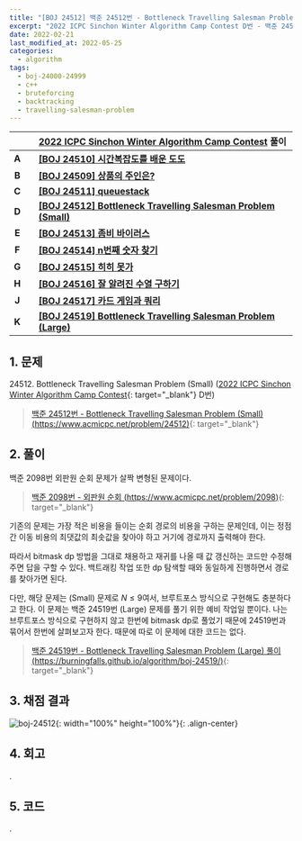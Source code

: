 ```yaml
---
title: "[BOJ 24512] 백준 24512번 - Bottleneck Travelling Salesman Problem (Small)"
excerpt: "2022 ICPC Sinchon Winter Algorithm Camp Contest D번 - 백준 24512번 Bottleneck Travelling Salesman Problem (Small) 풀이"
date: 2022-02-21
last_modified_at: 2022-05-25
categories:
  - algorithm
tags:
  - boj-24000-24999
  - c++
  - bruteforcing
  - backtracking
  - travelling-salesman-problem
---
```


|||[2022 ICPC Sinchon Winter Algorithm Camp Contest](https://burningfalls.github.io/contest/swac2022-baekjoon-contest/) 풀이|
|:---:|:---:|:---|
|**A**||**[[BOJ 24510] 시간복잡도를 배운 도도](https://burningfalls.github.io/algorithm/boj-24510/)**|
|**B**||**[[BOJ 24509] 상품의 주인은?](https://burningfalls.github.io/algorithm/boj-24509/)**|
|**C**||**[[BOJ 24511] queuestack](https://burningfalls.github.io/algorithm/boj-24511/)**|
|**D**||**[[BOJ 24512] Bottleneck Travelling Salesman Problem (Small)](https://burningfalls.github.io/algorithm/boj-24512/)**|
|**E**||**[[BOJ 24513] 좀비 바이러스](https://burningfalls.github.io/algorithm/boj-24513/)**|
|**F**||**[[BOJ 24514] n번째 숫자 찾기](https://burningfalls.github.io/algorithm/boj-24514/)**|
|**G**||**[[BOJ 24515] 히히 못가](https://burningfalls.github.io/algorithm/boj-24515/)**|
|**H**||**[[BOJ 24516] 잘 알려진 수열 구하기](https://burningfalls.github.io/algorithm/boj-24516/)**|
|**J**||**[[BOJ 24517] 카드 게임과 쿼리](https://burningfalls.github.io/algorithm/boj-24517/)**|
|**K**||**[[BOJ 24519] Bottleneck Travelling Salesman Problem (Large)](https://burningfalls.github.io/algorithm/boj-24519/)**|

## 1. 문제
$24512$. Bottleneck Travelling Salesman Problem (Small) ([2022 ICPC Sinchon Winter Algorithm Camp Contest](https://burningfalls.github.io/contest/2022-swac-baekjoon-contest/){: target="_blank"} D번)

> [백준 24512번 - Bottleneck Travelling Salesman Problem (Small) (https://www.acmicpc.net/problem/24512)](https://www.acmicpc.net/problem/24512){: target="_blank"}

## 2. 풀이

백준 2098번 외판원 순회 문제가 살짝 변형된 문제이다. 

> [백준 2098번 - 외판원 순회 (https://www.acmicpc.net/problem/2098)](https://www.acmicpc.net/problem/2098){: target="_blank"}

기존의 문제는 가장 적은 비용을 들이는 순회 경로의 비용을 구하는 문제인데, 이는 정점 간 이동 비용의 최댓값의 최솟값을 찾아야 하고 거기에 경로까지 출력해야 한다. 

따라서 bitmask dp 방법을 그대로 채용하고 재귀를 나올 때 값 갱신하는 코드만 수정해주면 답을 구할 수 있다. 백트래킹 작업 또한 dp 탐색할 때와 동일하게 진행하면서 경로를 찾아가면 된다.

다만, 해당 문제는 (Small) 문제로 $N\leq 9$여서, 브루트포스 방식으로 구현해도 충분하다고 한다. 이 문제는 백준 24519번 (Large) 문제를 풀기 위한 예비 작업일 뿐이다. 나는 브루트포스 방식으로 구현하지 않고 한번에 bitmask dp로 풀었기 때문에 24519번과 묶어서 한번에 살펴보고자 한다. 때문에 따로 이 문제에 대한 코드는 없다. 

> [백준 24519번 - Bottleneck Travelling Salesman Problem (Large) 풀이 (https://burningfalls.github.io/algorithm/boj-24519/)](https://burningfalls.github.io/algorithm/boj-24519/){: target="_blank"}

## 3. 채점 결과

![boj-24512](https://user-images.githubusercontent.com/30232837/161196522-1c009706-46fe-404d-b183-f1f07634e10d.png "boj-24512"){: width="100%" height="100%"}{: .align-center}

## 4. 회고

.

## 5. 코드

.